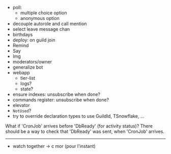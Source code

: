 - poll:
  - multiple choice option
  - anonymous option 
- decouple autorole and call mention
- select leave message chan
- birthdays
- deploy: on guild join
- Remind
- Say
- Img
- moderators/owner
- generalize bot
- webapp
  - tier-list
  - logs?
  - state?
- ensure indexes: unsubscribe when done?
- commands register: unsubscribe when done?
- elevator
- `NotUsed`?
- try to override declaration types to use GuildId, TSnowflake, ...

What if 'CronJob' arrives before 'DbReady' (for activity status)? There should be a way to check that 'DbReady' was sent, when 'CronJob' arrives.

---

- watch together -> c mor (pour l'instant)
